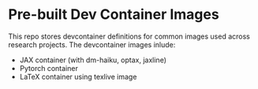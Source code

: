 # Pre-built Dev Container Images

This repo stores devcontainer definitions for common images used across research projects. The devcontainer images inlude:

- JAX container (with dm-haiku, optax, jaxline)
- Pytorch container
- LaTeX container using texlive image